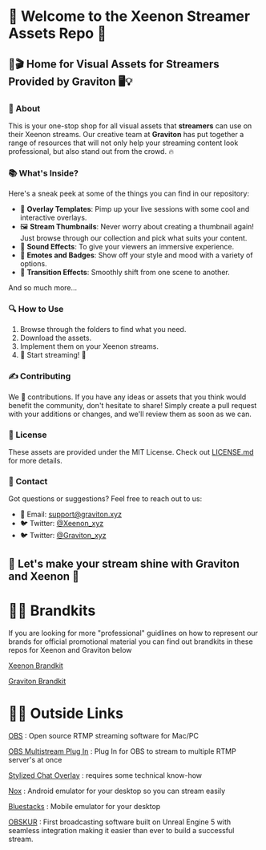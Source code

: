 # 👋 Welcome to the Xeenon Streamer Assets Repo 🚀

## 🎨🎬 Home for Visual Assets for Streamers Provided by Graviton 🖥️💡

### 🌟 About

This is your one-stop shop for all visual assets that **streamers** can use on their Xeenon streams. Our creative team at **Graviton** has put together a range of resources that will not only help your streaming content look professional, but also stand out from the crowd. 🔥

### 📚 What's Inside?

Here's a sneak peek at some of the things you can find in our repository:

- 🎥 **Overlay Templates**: Pimp up your live sessions with some cool and interactive overlays.
- 🖼️ **Stream Thumbnails**: Never worry about creating a thumbnail again! Just browse through our collection and pick what suits your content.
- 🎼 **Sound Effects**: To give your viewers an immersive experience.
- 👾 **Emotes and Badges**: Show off your style and mood with a variety of options.
- 🌈 **Transition Effects**: Smoothly shift from one scene to another.

And so much more...

### 🔍 How to Use

1. Browse through the folders to find what you need.
2. Download the assets.
3. Implement them on your Xeenon streams.
4. 🎉 Start streaming! 🎉

### ✍️ Contributing

We 💖 contributions. If you have any ideas or assets that you think would benefit the community, don't hesitate to share! Simply create a pull request with your additions or changes, and we'll review them as soon as we can.  

### 📝 License

These assets are provided under the MIT License. Check out [LICENSE.md](LICENSE) for more details.

### 💌 Contact

Got questions or suggestions? Feel free to reach out to us:

- 📧 Email: [support@graviton.xyz](mailto:support@graviton.xyz)
- 🐦 Twitter: [@Xeenon_xyz](https://twitter.com/Xeenon_xyz)
- 🐦 Twitter: [@Graviton_xyz](https://twitter.com/Graviton_xyz)

## 💫 Let's make your stream shine with Graviton and Xeenon 💫

# 💼🌐 Brandkits
If you are looking for more "professional" guidlines on how to represent our brands for official promotional material you can find out brandkits in these repos for Xeenon and Graviton below

[Xeenon Brandkit](https://github.com/GravitonINC/brandkit-xeenon)

[Graviton Brandkit](https://github.com/GravitonINC/brandkit-graviton)

# 🔗🌐  Outside Links

[OBS](https://obsproject.com/) : Open source RTMP streaming software for Mac/PC

[OBS Multistream Plug In](https://obsproject.com/forum/resources/multiple-rtmp-outputs-plugin.964/) : Plug In for OBS to stream to multiple RTMP server's at once

[Stylized Chat Overlay](https://github.com/steveseguin/social_stream) : requires some technical know-how

[Nox](https://www.bignox.com/) : Android emulator for your desktop so you can stream easily

[Bluestacks](https://www.bluestacks.com/) : Mobile emulator for your desktop

[OBSKUR](https://www.obskur.com/) : First broadcasting software built on Unreal Engine 5 with seamless integration making it easier than ever to build a successful stream.



